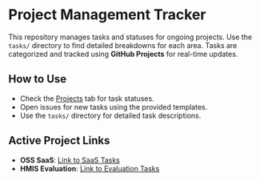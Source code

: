 # Project Management Tracker

This repository manages tasks and statuses for ongoing projects. Use the `tasks/` directory to find detailed breakdowns for each area. Tasks are categorized and tracked using **GitHub Projects** for real-time updates.

## How to Use
- Check the [Projects](https://github.com/your-repo/project-management-tracker/projects) tab for task statuses.
- Open issues for new tasks using the provided templates.
- Use the `tasks/` directory for detailed task descriptions.

## Active Project Links
- **OSS SaaS**: [Link to SaaS Tasks](tasks/OSS/SaaS.md)
- **HMIS Evaluation**: [Link to Evaluation Tasks](tasks/HMIS/Evaluation.md)
